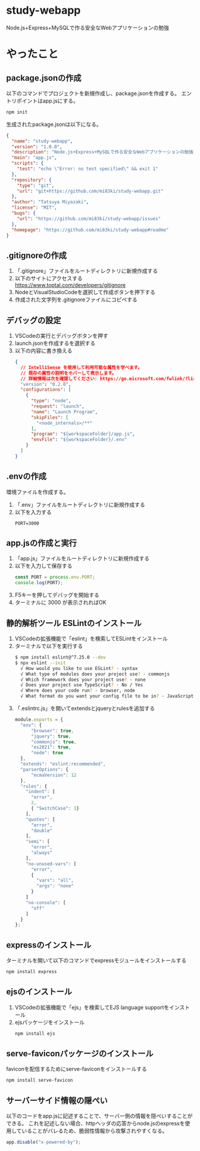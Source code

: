 # study-webapp
Node.js+Express+MySQLで作る安全なWebアプリケーションの勉強

# やったこと
## package.jsonの作成
以下のコマンドでプロジェクトを新規作成し、package.jsonを作成する。
エントリポイントはapp.jsにする。
```bash
npm init
```
生成されたpackage.jsonは以下になる。
```json
{
  "name": "study-webapp",
  "version": "1.0.0",
  "description": "Node.js+Express+MySQLで作る安全なWebアプリケーションの勉強",
  "main": "app.js",
  "scripts": {
    "test": "echo \"Error: no test specified\" && exit 1"
  },
  "repository": {
    "type": "git",
    "url": "git+https://github.com/mi83ki/study-webapp.git"
  },
  "author": "Tatsuya Miyazaki",
  "license": "MIT",
  "bugs": {
    "url": "https://github.com/mi83ki/study-webapp/issues"
  },
  "homepage": "https://github.com/mi83ki/study-webapp#readme"
}
```

## .gitignoreの作成
1. 「.gitignore」ファイルをルートディレクトリに新規作成する
1. 以下のサイトにアクセスする
    https://www.toptal.com/developers/gitignore
1. NodeとVisualStudioCodeを選択して作成ボタンを押下する
1. 作成された文字列を.gitignoreファイルにコピペする

## デバッグの設定
1. VSCodeの実行とデバッグボタンを押す
1. launch.jsonを作成するを選択する
1. 以下の内容に書き換える
    ```json
    {
      // IntelliSense を使用して利用可能な属性を学べます。
      // 既存の属性の説明をホバーして表示します。
      // 詳細情報は次を確認してください: https://go.microsoft.com/fwlink/?linkid=830387
      "version": "0.2.0",
      "configurations": [
        {
          "type": "node",
          "request": "launch",
          "name": "Launch Program",
          "skipFiles": [
            "<node_internals>/**"
          ],
          "program": "${workspaceFolder}/app.js",
          "envFile": "${workspaceFolder}/.env"
        }
      ]
    }
    ```

## .envの作成
環境ファイルを作成する。
1. 「.env」ファイルをルートディレクトリに新規作成する
1. 以下を入力する
    ```
    PORT=3000
    ```

## app.jsの作成と実行
1. 「app.js」ファイルをルートディレクトリに新規作成する
1. 以下を入力して保存する
    ```javascript
    const PORT = process.env.PORT;
    console.log(PORT);
    ```
1. F5キーを押してデバッグを開始する
1. ターミナルに 3000 が表示されればOK

## 静的解析ツール ESLintのインストール

1. VSCodeの拡張機能で「eslint」を検索してESLintをインストール
1. ターミナルで以下を実行する
    ```bash
    $ npm install eslint@^7.25.0 --dev
    $ npx eslint --init
      √ How would you like to use ESLint? · syntax
      √ What type of modules does your project use? · commonjs
      √ Which framework does your project use? · none
      √ Does your project use TypeScript? · No / Yes
      √ Where does your code run? · browser, node
      √ What format do you want your config file to be in? · JavaScript
    ```
1. 「.eslintrc.js」を開いてextendsとjqueryとrulesを追加する
    ```javascript
    module.exports = {
      "env": {
          "browser": true,
          "jquery": true,
          "commonjs": true,
          "es2021": true,
          "node": true
      },
      "extends": "eslint:recommended",
      "parserOptions": {
          "ecmaVersion": 12
      },
      "rules": {
        "indent": [
          "error",
          2,
          { "SwitchCase": 1}
        ],
        "quotes": [
          "error",
          "double"
        ],
        "semi": [
          "error",
          "always"
        ],
        "no-unused-vars": [
          "error",
          {
            "vars": "all",
            "args": "none"
          }
        ]
        "no-console": [
          "off"
        ]
      }
    };
    ```

## expressのインストール
ターミナルを開いて以下のコマンドでexpressモジュールをインストールする
```bash
npm install express
```

## ejsのインストール

1. VSCodeの拡張機能で「ejs」を検索してEJS language supportをインストール
1. ejsパッケージをインストール
    ```bash
    npm install ejs
    ```

## serve-faviconパッケージのインストール
faviconを配信するためにserve-faviconをインストールする
```bash
npm install serve-favicon
```

## サーバーサイド情報の隠ぺい
以下のコードをapp.jsに記述することで、サーバー側の情報を隠ぺいすることができる。
これを記述しない場合、httpヘッダの応答からnode.jsのexpressを使用していることがバレるため、脆弱性情報から攻撃されやすくなる。
```javascript
app.disable("x-powered-by");
```
